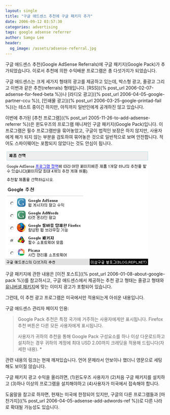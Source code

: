 ```yaml
---
layout: single
title: "구글 애드센스 추천에 구글 패키지 추가"
date: 2006-09-12 03:57:30
categories: advertising
tags: google adsense referrer
author: Samgu Lee
header:
  og_image: /assets/adsense-referral.jpg
---
```


구글 애드센스 추천(Google AdSense Referrals)에 구글 패키지(Google Pack)가 추가되었습니다. 이로서 추천에 의한 수익배분 프로그램은 총 다섯가지가 되었습니다.

구글 애드센스는 크게 세가지 형태의 광고를 제공하고 있는데, 박스형 광고, 줄광고 그리고 이번과 같은 추천(referrals) 형태입니다. [RSS]({% post_url 2006-02-07-adsense-for-feed-beta %})나 [라디오 광고]({% post_url 2006-04-05-google-partner-ccu %}), [인쇄물 광고]({% post_url 2006-03-25-google-printad-fail %})는 테스트 중이긴 하지만, 아직까지 일반인에게 공개하진 않고 있습니다.

이번에 추가된 [추천 프로그램]({% post_url 2005-11-26-to-add-adsense-referrer %})은 윈도우즈의 프로그램 매니져인 구글 패키지(Google Pack)입니다. 이 프로그램은 필수 프로그램만을 묶어놓았고, 구글이 법적인 보장은 하지 않지만, 사용자에게 해가 되지 않는 부분을 검토하여 묶어놓은 것으로 일반적으로 보며 안전합니다. 적어도 스파이웨어는 포함되지 않았다는 것도 안심이 됩니다.

![구글 애드센스 추천에 구글 패키지 추가](/assets/adsense-referral.jpg)

구글 패키지에 관한 내용은 [이전 포스트]({% post_url 2006-01-08-about-google-pack %})를 참고하시고, 구글 애드센스에서 제공하는 추천 광고 형태는 줄광고 형태와 [유니버셜 패키지](https://www.iab.com/news/iab-announces-final-interactive-universal/)에 맞는 이미지 광고가 포함되어 있습니다.

그런데, 이 추천 광고 프로그램은 미국에서만 적용되는게 아쉬운 내용입니다.

구글 애드센스 관리자 페이지 인용:

> Google Pack 추천은 특정 국가에 거주하는 사용자에게만 표시됩니다. Firefox 추천 버튼은 다른 모든 사용자에게 표시됩니다.
>
> 사용자가 귀하의 추천을 통해 Google Pack 구성요소를 하나 이상 다운로드하고 설치하는 경우 귀하의 계정에 최대 USD 2.00까지 크레딧을 적용해 드립니다(자세한 내용). \*

관련 내용의 링크는 현재 깨져있습니다. 언어 문제라서 안보이나 했더니 영문으로 세팅해도 보이질 않습니다.

구글 패키지 광고 수익을 올리려면, (1)윈도우즈 사용자가 (2)처음 구글 패키지를 설치하고 (3)하나 이상의 프로그램을 설치해야하고 (4)사용자가 미국에서 접속해야 합니다.

도움말을 참고로 하자면, 현재는 미국에 한정되어 있지만, 구글의 다른 프로그램들과 [마찬가지]({% post_url 2006-04-05-adsense-add-adwords-ref %})로 다른 나라로 확대될 가능성도 있습니다.
